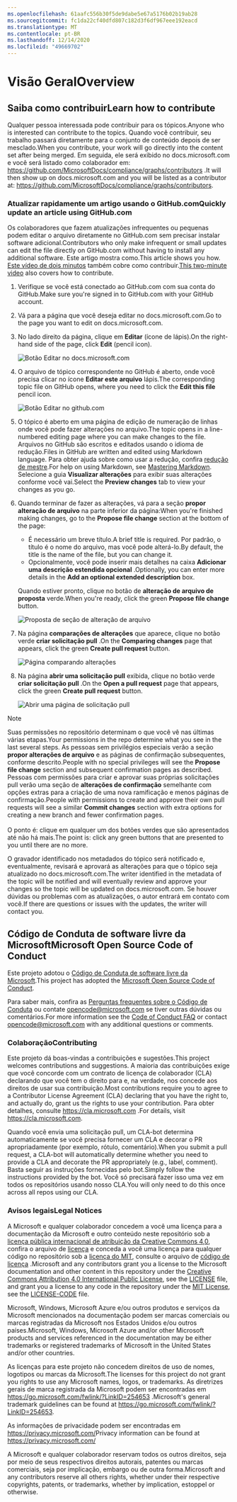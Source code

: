 ```yaml
---
ms.openlocfilehash: 61aafc556b30f5de9dabe5e67a5176b02b19ab28
ms.sourcegitcommit: fc1da22cf40dfd807c182d3f6df967eee192eacd
ms.translationtype: MT
ms.contentlocale: pt-BR
ms.lasthandoff: 12/14/2020
ms.locfileid: "49669702"
---
```

# <a name="overview"></a><span data-ttu-id="83aa9-101">Visão Geral</span><span class="sxs-lookup"><span data-stu-id="83aa9-101">Overview</span></span>

## <a name="learn-how-to-contribute"></a><span data-ttu-id="83aa9-102">Saiba como contribuir</span><span class="sxs-lookup"><span data-stu-id="83aa9-102">Learn how to contribute</span></span>

<span data-ttu-id="83aa9-103">Qualquer pessoa interessada pode contribuir para os tópicos.</span><span class="sxs-lookup"><span data-stu-id="83aa9-103">Anyone who is interested can contribute to the topics.</span></span> <span data-ttu-id="83aa9-104">Quando você contribuir, seu trabalho passará diretamente para o conjunto de conteúdo depois de ser mesclado.</span><span class="sxs-lookup"><span data-stu-id="83aa9-104">When you contribute, your work will go directly into the content set after being merged.</span></span> <span data-ttu-id="83aa9-105">Em seguida, ele será exibido no docs.microsoft.com e você será listado como colaborador em: <https://github.com/MicrosoftDocs/compliance/graphs/contributors> .</span><span class="sxs-lookup"><span data-stu-id="83aa9-105">It will then show up on docs.microsoft.com and you will be listed as a contributor at: <https://github.com/MicrosoftDocs/compliance/graphs/contributors>.</span></span>

### <a name="quickly-update-an-article-using-githubcom"></a><span data-ttu-id="83aa9-106">Atualizar rapidamente um artigo usando o GitHub.com</span><span class="sxs-lookup"><span data-stu-id="83aa9-106">Quickly update an article using GitHub.com</span></span>

<span data-ttu-id="83aa9-107">Os colaboradores que fazem atualizações infrequentes ou pequenas podem editar o arquivo diretamente no GitHub.com sem precisar instalar software adicional.</span><span class="sxs-lookup"><span data-stu-id="83aa9-107">Contributors who only make infrequent or small updates can edit the file directly on GitHub.com without having to install any additional software.</span></span> <span data-ttu-id="83aa9-108">Este artigo mostra como.</span><span class="sxs-lookup"><span data-stu-id="83aa9-108">This article shows you how.</span></span> <span data-ttu-id="83aa9-109">[Este vídeo de dois minutos](https://www.microsoft.com/videoplayer/embed/RE1XQTG) também cobre como contribuir.</span><span class="sxs-lookup"><span data-stu-id="83aa9-109">[This two-minute video](https://www.microsoft.com/videoplayer/embed/RE1XQTG) also covers how to contribute.</span></span>

1. <span data-ttu-id="83aa9-110">Verifique se você está conectado ao GitHub.com com sua conta do GitHub.</span><span class="sxs-lookup"><span data-stu-id="83aa9-110">Make sure you're signed in to GitHub.com with your GitHub account.</span></span>
2. <span data-ttu-id="83aa9-111">Vá para a página que você deseja editar no docs.microsoft.com.</span><span class="sxs-lookup"><span data-stu-id="83aa9-111">Go to the page you want to edit on docs.microsoft.com.</span></span>
3. <span data-ttu-id="83aa9-112">No lado direito da página, clique em **Editar** (ícone de lápis).</span><span class="sxs-lookup"><span data-stu-id="83aa9-112">On the right-hand side of the page, click **Edit** (pencil icon).</span></span>

   ![Botão Editar no docs.microsoft.com](compliance/media/quick-update-edit.png)

4. <span data-ttu-id="83aa9-114">O arquivo de tópico correspondente no GitHub é aberto, onde você precisa clicar no ícone **Editar este arquivo** lápis.</span><span class="sxs-lookup"><span data-stu-id="83aa9-114">The corresponding topic file on GitHub opens, where you need to click the **Edit this file** pencil icon.</span></span>

   ![Botão Editar no github.com](compliance/media/quick-update-github.png)

5. <span data-ttu-id="83aa9-116">O tópico é aberto em uma página de edição de numeração de linhas onde você pode fazer alterações no arquivo.</span><span class="sxs-lookup"><span data-stu-id="83aa9-116">The topic opens in a line-numbered editing page where you can make changes to the file.</span></span> <span data-ttu-id="83aa9-117">Arquivos no GitHub são escritos e editados usando o idioma de redução.</span><span class="sxs-lookup"><span data-stu-id="83aa9-117">Files in GitHub are written and edited using Markdown language.</span></span> <span data-ttu-id="83aa9-118">Para obter ajuda sobre como usar a redução, confira [redução de mestre](https://guides.github.com/features/mastering-markdown/).</span><span class="sxs-lookup"><span data-stu-id="83aa9-118">For help on using Markdown, see [Mastering Markdown](https://guides.github.com/features/mastering-markdown/).</span></span> <span data-ttu-id="83aa9-119">Selecione a guia **Visualizar alterações** para exibir suas alterações conforme você vai.</span><span class="sxs-lookup"><span data-stu-id="83aa9-119">Select the **Preview changes** tab to view your changes as you go.</span></span>

6. <span data-ttu-id="83aa9-120">Quando terminar de fazer as alterações, vá para a seção **propor alteração de arquivo** na parte inferior da página:</span><span class="sxs-lookup"><span data-stu-id="83aa9-120">When you're finished making changes, go to the **Propose file change** section at the bottom of the page:</span></span>

   - <span data-ttu-id="83aa9-121">É necessário um breve título.</span><span class="sxs-lookup"><span data-stu-id="83aa9-121">A brief title is required.</span></span> <span data-ttu-id="83aa9-122">Por padrão, o título é o nome do arquivo, mas você pode alterá-lo.</span><span class="sxs-lookup"><span data-stu-id="83aa9-122">By default, the title is the name of the file, but you can change it.</span></span>
   - <span data-ttu-id="83aa9-123">Opcionalmente, você pode inserir mais detalhes na caixa **Adicionar uma descrição estendida opcional** .</span><span class="sxs-lookup"><span data-stu-id="83aa9-123">Optionally, you can enter more details in the **Add an optional extended description** box.</span></span>

   <span data-ttu-id="83aa9-124">Quando estiver pronto, clique no botão de **alteração de arquivo de proposta** verde.</span><span class="sxs-lookup"><span data-stu-id="83aa9-124">When you're ready, click the green **Propose file change** button.</span></span>

   ![Proposta de seção de alteração de arquivo](compliance/media/propose-file-change.png)

7. <span data-ttu-id="83aa9-126">Na página **comparações de alterações** que aparece, clique no botão verde **criar solicitação pull** .</span><span class="sxs-lookup"><span data-stu-id="83aa9-126">On the **Comparing changes** page that appears, click the green **Create pull request** button.</span></span>

   ![Página comparando alterações](compliance/media/comparing-changes-page.png)

8. <span data-ttu-id="83aa9-128">Na página **abrir uma solicitação pull** exibida, clique no botão verde **criar solicitação pull** .</span><span class="sxs-lookup"><span data-stu-id="83aa9-128">On the **Open a pull request** page that appears, click the green **Create pull request** button.</span></span>

   ![Abrir uma página de solicitação pull](compliance/media/open-a-pull-request-page.png)

> [!NOTE]
> <span data-ttu-id="83aa9-130">Suas permissões no repositório determinam o que você vê nas últimas várias etapas.</span><span class="sxs-lookup"><span data-stu-id="83aa9-130">Your permissions in the repo determine what you see in the last several steps.</span></span> <span data-ttu-id="83aa9-131">As pessoas sem privilégios especiais verão a seção **propor alterações de arquivo** e as páginas de confirmação subsequentes, conforme descrito.</span><span class="sxs-lookup"><span data-stu-id="83aa9-131">People with no special privileges will see the **Propose file change** section and subsequent confirmation pages as described.</span></span> <span data-ttu-id="83aa9-132">Pessoas com permissões para criar e aprovar suas próprias solicitações pull verão uma seção de **alterações de confirmação** semelhante com opções extras para a criação de uma nova ramificação e menos páginas de confirmação.</span><span class="sxs-lookup"><span data-stu-id="83aa9-132">People with permissions to create and approve their own pull requests will see a similar **Commit changes** section with extra options for creating a new branch and fewer confirmation pages.</span></span><br/><br/><span data-ttu-id="83aa9-133">O ponto é: clique em qualquer um dos botões verdes que são apresentados até não há mais.</span><span class="sxs-lookup"><span data-stu-id="83aa9-133">The point is: click any green buttons that are presented to you until there are no more.</span></span>

<span data-ttu-id="83aa9-134">O gravador identificado nos metadados do tópico será notificado e, eventualmente, revisará e aprovará as alterações para que o tópico seja atualizado no docs.microsoft.com.</span><span class="sxs-lookup"><span data-stu-id="83aa9-134">The writer identified in the metadata of the topic will be notified and will eventually review and approve your changes so the topic will be updated on docs.microsoft.com.</span></span> <span data-ttu-id="83aa9-135">Se houver dúvidas ou problemas com as atualizações, o autor entrará em contato com você.</span><span class="sxs-lookup"><span data-stu-id="83aa9-135">If there are questions or issues with the updates, the writer will contact you.</span></span>

## <a name="microsoft-open-source-code-of-conduct"></a><span data-ttu-id="83aa9-136">Código de Conduta de software livre da Microsoft</span><span class="sxs-lookup"><span data-stu-id="83aa9-136">Microsoft Open Source Code of Conduct</span></span>

<span data-ttu-id="83aa9-137">Este projeto adotou o [Código de Conduta de software livre da Microsoft](https://opensource.microsoft.com/codeofconduct/).</span><span class="sxs-lookup"><span data-stu-id="83aa9-137">This project has adopted the [Microsoft Open Source Code of Conduct](https://opensource.microsoft.com/codeofconduct/).</span></span>

<span data-ttu-id="83aa9-138">Para saber mais, confira as [Perguntas frequentes sobre o Código de Conduta](https://opensource.microsoft.com/codeofconduct/faq/) ou contate [opencode@microsoft.com](mailto:opencode@microsoft.com) se tiver outras dúvidas ou comentários.</span><span class="sxs-lookup"><span data-stu-id="83aa9-138">For more information see the [Code of Conduct FAQ](https://opensource.microsoft.com/codeofconduct/faq/) or contact [opencode@microsoft.com](mailto:opencode@microsoft.com) with any additional questions or comments.</span></span>

### <a name="contributing"></a><span data-ttu-id="83aa9-139">Colaboração</span><span class="sxs-lookup"><span data-stu-id="83aa9-139">Contributing</span></span>

<span data-ttu-id="83aa9-140">Este projeto dá boas-vindas a contribuições e sugestões.</span><span class="sxs-lookup"><span data-stu-id="83aa9-140">This project welcomes contributions and suggestions.</span></span>  <span data-ttu-id="83aa9-141">A maioria das contribuições exige que você concorde com um contrato de licença de colaborador (CLA) declarando que você tem o direito para e, na verdade, nos concede aos direitos de usar sua contribuição.</span><span class="sxs-lookup"><span data-stu-id="83aa9-141">Most contributions require you to agree to a Contributor License Agreement (CLA) declaring that you have the right to, and actually do, grant us the rights to use your contribution.</span></span> <span data-ttu-id="83aa9-142">Para obter detalhes, consulte <https://cla.microsoft.com> .</span><span class="sxs-lookup"><span data-stu-id="83aa9-142">For details, visit <https://cla.microsoft.com>.</span></span>

<span data-ttu-id="83aa9-143">Quando você envia uma solicitação pull, um CLA-bot determina automaticamente se você precisa fornecer um CLA e decorar o PR apropriadamente (por exemplo, rótulo, comentário).</span><span class="sxs-lookup"><span data-stu-id="83aa9-143">When you submit a pull request, a CLA-bot will automatically determine whether you need to provide a CLA and decorate the PR appropriately (e.g., label, comment).</span></span> <span data-ttu-id="83aa9-144">Basta seguir as instruções fornecidas pelo bot.</span><span class="sxs-lookup"><span data-stu-id="83aa9-144">Simply follow the instructions provided by the bot.</span></span> <span data-ttu-id="83aa9-145">Você só precisará fazer isso uma vez em todos os repositórios usando nosso CLA.</span><span class="sxs-lookup"><span data-stu-id="83aa9-145">You will only need to do this once across all repos using our CLA.</span></span>

### <a name="legal-notices"></a><span data-ttu-id="83aa9-146">Avisos legais</span><span class="sxs-lookup"><span data-stu-id="83aa9-146">Legal Notices</span></span>

<span data-ttu-id="83aa9-147">A Microsoft e qualquer colaborador concedem a você uma licença para a documentação da Microsoft e outro conteúdo neste repositório sob a [licença pública internacional de atribuição da Creative Commons 4,0](https://creativecommons.org/licenses/by/4.0/legalcode), confira o arquivo de [licença](LICENSE) e conceda a você uma licença para qualquer código no repositório sob a [licença do MIT](https://opensource.org/licenses/MIT), consulte o arquivo de [código de licença](LICENSE-CODE) .</span><span class="sxs-lookup"><span data-stu-id="83aa9-147">Microsoft and any contributors grant you a license to the Microsoft documentation and other content in this repository under the [Creative Commons Attribution 4.0 International Public License](https://creativecommons.org/licenses/by/4.0/legalcode), see the [LICENSE](LICENSE) file, and grant you a license to any code in the repository under the [MIT License](https://opensource.org/licenses/MIT), see the [LICENSE-CODE](LICENSE-CODE) file.</span></span>

<span data-ttu-id="83aa9-148">Microsoft, Windows, Microsoft Azure e/ou outros produtos e serviços da Microsoft mencionados na documentação podem ser marcas comerciais ou marcas registradas da Microsoft nos Estados Unidos e/ou outros países.</span><span class="sxs-lookup"><span data-stu-id="83aa9-148">Microsoft, Windows, Microsoft Azure and/or other Microsoft products and services referenced in the documentation may be either trademarks or registered trademarks of Microsoft in the United States and/or other countries.</span></span>

<span data-ttu-id="83aa9-149">As licenças para este projeto não concedem direitos de uso de nomes, logotipos ou marcas da Microsoft.</span><span class="sxs-lookup"><span data-stu-id="83aa9-149">The licenses for this project do not grant you rights to use any Microsoft names, logos, or trademarks.</span></span> <span data-ttu-id="83aa9-150">As diretrizes gerais de marca registrada da Microsoft podem ser encontradas em <https://go.microsoft.com/fwlink/?LinkID=254653> .</span><span class="sxs-lookup"><span data-stu-id="83aa9-150">Microsoft's general trademark guidelines can be found at <https://go.microsoft.com/fwlink/?LinkID=254653>.</span></span>

<span data-ttu-id="83aa9-151">As informações de privacidade podem ser encontradas em <https://privacy.microsoft.com/></span><span class="sxs-lookup"><span data-stu-id="83aa9-151">Privacy information can be found at <https://privacy.microsoft.com/></span></span>

<span data-ttu-id="83aa9-152">A Microsoft e qualquer colaborador reservam todos os outros direitos, seja por meio de seus respectivos direitos autorais, patentes ou marcas comerciais, seja por implicação, embargo ou de outra forma.</span><span class="sxs-lookup"><span data-stu-id="83aa9-152">Microsoft and any contributors reserve all others rights, whether under their respective copyrights, patents, or trademarks, whether by implication, estoppel or otherwise.</span></span>

